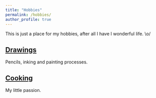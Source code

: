 ```yaml
---
title: "Hobbies"
permalink: /hobbies/
author_profile: true
---
```


This is just a place for my hobbies, after all I have I wonderful life. \o/

## [Drawings](https://fjnovais.github.io/hobbies/Drawings.md)

Pencils, inking and painting processes.

## [Cooking](https://fjnovais.github.io/hobbies/Cooktime.md)

My little passion.
